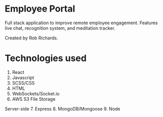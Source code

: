 # Employee Portal

Full stack application to improve remote employee engagement.  Features live chat, recognition system, and meditation tracker.

Created by Rob Richards.

# Technologies used
1.  React
2.  Javascript
3.  SCSS/CSS
4.  HTML
5.  WebSockets/Socket.io
6.  AWS S3 File Storage

Server-side
7.  Express
8.  MongoDB/Mongoose
9.  Node